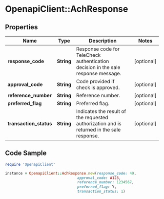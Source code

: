 # OpenapiClient::AchResponse

## Properties

Name | Type | Description | Notes
------------ | ------------- | ------------- | -------------
**response_code** | **String** | Response code for TeleCheck authentication decision in the sale response message. | [optional] 
**approval_code** | **String** | Code provided if check is approved. | [optional] 
**reference_number** | **String** | Reference number. | [optional] 
**preferred_flag** | **String** | Preferred flag. | [optional] 
**transaction_status** | **String** | Indicates the result of the requested authorization and is returned in the sale response. | [optional] 

## Code Sample

```ruby
require 'OpenapiClient'

instance = OpenapiClient::AchResponse.new(response_code: 49,
                                 approval_code: A123,
                                 reference_number: 1234567,
                                 preferred_flag: Y,
                                 transaction_status: 1)
```


